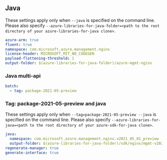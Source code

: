 ## Java

These settings apply only when `--java` is specified on the command line.
Please also specify `--azure-libraries-for-java-folder=<path to the root directory of your azure-libraries-for-java clone>`.

``` yaml $(java)
azure-arm: true
fluent: true
namespace: com.microsoft.azure.management.nginx
license-header: MICROSOFT_MIT_NO_CODEGEN
payload-flattening-threshold: 1
output-folder: $(azure-libraries-for-java-folder)/azure-mgmt-nginx
```

### Java multi-api

``` yaml $(java) && $(multiapi)
batch:
  - tag: package-2021-05-preview
```

### Tag: package-2021-05-preview and java

These settings apply only when `--tag=package-2021-05-preview --java` is specified on the command line.
Please also specify `--azure-libraries-for-java=<path to the root directory of your azure-sdk-for-java clone>`.

``` yaml $(tag) == 'package-2021-05-preview' && $(java) && $(multiapi)
java:
  namespace: com.microsoft.azure.management.nginx.v2021_05_01_preview
  output-folder: $(azure-libraries-for-java-folder)/sdk/nginx/mgmt-v2021_05_01_preview
regenerate-manager: true
generate-interface: true
```